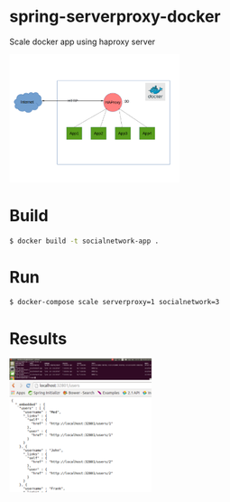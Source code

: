 # spring-serverproxy-docker

Scale docker app using haproxy server

<img src="arch.png" width="60%"/>

# Build

```sh
$ docker build -t socialnetwork-app .
```

# Run

```sh
$ docker-compose scale serverproxy=1 socialnetwork=3
```

# Results

<img src="screenshot.png" width="50%"/>

<img src="results.png" width="50%"/>

